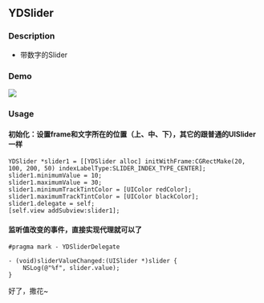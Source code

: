 ## YDSlider


### Description

* 带数字的Slider

### Demo

![](https://github.com/miss-yadi/YDSlider/blob/master/YDSlider.gif)

### Usage
#### 初始化：设置frame和文字所在的位置（上、中、下），其它的跟普通的UISlider一样

	YDSlider *slider1 = [[YDSlider alloc] initWithFrame:CGRectMake(20, 100, 200, 50) indexLabelType:SLIDER_INDEX_TYPE_CENTER];
    slider1.minimumValue = 10;
    slider1.maximumValue = 30;
    slider1.minimumTrackTintColor = [UIColor redColor];
    slider1.maximumTrackTintColor = [UIColor blackColor];
    slider1.delegate = self;
    [self.view addSubview:slider1];

#### 监听值改变的事件，直接实现代理就可以了

	#pragma mark - YDSliderDelegate

	- (void)sliderValueChanged:(UISlider *)slider {
	    NSLog(@"%f", slider.value);
	}
	

好了，撒花~